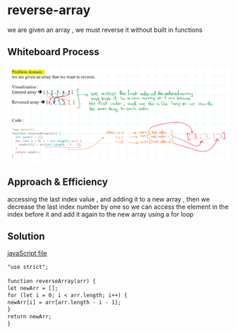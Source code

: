 # reverse-array

we are given an array , we must reverse it without built in functions

## Whiteboard Process

![whiteboard](./Screenshot%20.png)

## Approach & Efficiency

accessing the last index value , and adding it to a new array , then we decrease the last index number by one so we can access the element in the index before it and add it again to the new array using a for loop

## Solution

[javaScript file](./reverse-array.js)

```
"use strict";

function reverseArray(arr) {
let newArr = [];
for (let i = 0; i < arr.length; i++) {
newArr[i] = arr[arr.length - i - 1];
}
return newArr;
}
```
